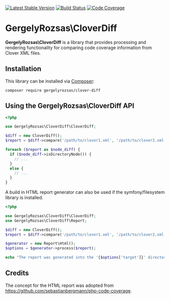 [![Latest Stable Version](https://poser.pugx.org/gergelyrozsas/clover-diff/v/stable)](https://packagist.org/packages/gergelyrozsas/clover-diff)
[![Build Status](https://travis-ci.org/gergelyrozsas/clover-diff.svg?branch=master)](https://travis-ci.org/gergelyrozsas/clover-diff)
[![Code Coverage](https://codecov.io/gh/gergelyrozsas/clover-diff/branch/master/graphs/badge.svg?branch=master)](https://codecov.io/github/gergelyrozsas/clover-diff?branch=master)

# GergelyRozsas\CloverDiff

**GergelyRozsas\CloverDiff** is a library that provides processing and rendering functionality for comparing code coverage information from Clover XML files.

## Installation

This library can be installed via [Composer](https://getcomposer.org/):

    composer require gergelyrozsas/clover-diff

## Using the GergelyRozsas\CloverDiff API

```php
<?php

use GergelyRozsas\CloverDiff\CloverDiff;

$diff = new CloverDiff();
$report = $diff->compare('/path/to/clover1.xml', '/path/to/clover2.xml');

foreach ($report as $node_diff) {
  if ($node_diff->isDirectoryNode()) {
    // ...
  }
  else {
    // ...
  }
}
```

A build in HTML report generator can also be used if the symfony/filesystem library is installed.

```php
<?php

use GergelyRozsas\CloverDiff\CloverDiff;
use GergelyRozsas\CloverDiff\Report;

$diff = new CloverDiff();
$report = $diff->compare('/path/to/clover1.xml', '/path/to/clover2.xml');

$generator = new Report\Html();
$options = $generator->process($report);

echo "The report was generated into the '{$options['target']}' directory.";
```

## Credits

The concept for the HTML report was adopted from https://github.com/sebastianbergmann/php-code-coverage.
